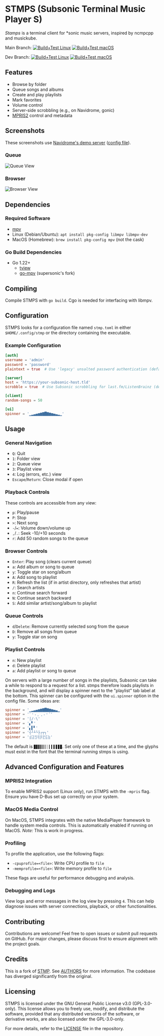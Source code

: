 # STMPS (Subsonic Terminal Music Player S)

*Stamps* is a terminal client for *sonic music servers, inspired by ncmpcpp and musickube.

Main Branch:
[![Build+Test Linux](https://github.com/spezifisch/stmps/actions/workflows/build-linux.yml/badge.svg?branch=main)](https://github.com/spezifisch/stmps/actions/workflows/build-linux.yml)
[![Build+Test macOS](https://github.com/spezifisch/stmps/actions/workflows/build-macos.yml/badge.svg?branch=main)](https://github.com/spezifisch/stmps/actions/workflows/build-macos.yml)

Dev Branch:
[![Build+Test Linux](https://github.com/spezifisch/stmps/actions/workflows/build-linux.yml/badge.svg?branch=dev)](https://github.com/spezifisch/stmps/actions/workflows/build-linux.yml)
[![Build+Test macOS](https://github.com/spezifisch/stmps/actions/workflows/build-macos.yml/badge.svg?branch=dev)](https://github.com/spezifisch/stmps/actions/workflows/build-macos.yml)

## Features

- Browse by folder
- Queue songs and albums
- Create and play playlists
- Mark favorites
- Volume control
- Server-side scrobbling (e.g., on Navidrome, gonic)
- [MPRIS2](https://mpris2.readthedocs.io/en/latest/) control and metadata

## Screenshots

These screenshots use [Navidrome's demo server](https://demo.navidrome.org/) ([config file](./stmp-navidromedemo.toml)).

### Queue

![Queue View](./docs/screenshots/queue.png)

### Browser

![Browser View](./docs/screenshots/browser.png)

## Dependencies

### Required Software

- [mpv](https://mpv.io)
- Linux (Debian/Ubuntu): `apt install pkg-config libmpv libmpv-dev`
- MacOS (Homebrew): `brew install pkg-config mpv` (not the cask)

### Go Build Dependencies

- Go 1.22+
  - [tview](https://github.com/rivo/tview)
  - [go-mpv](https://github.com/supersonic-app/go-mpv) (supersonic's fork)

## Compiling

Compile STMPS with `go build`. Cgo is needed for interfacing with libmpv.

## Configuration

STMPS looks for a configuration file named `stmp.toml` in either `$HOME/.config/stmp` or the directory containing the executable.

### Example Configuration

```toml
[auth]
username = 'admin'
password = 'password'
plaintext = true  # Use 'legacy' unsalted password authentication (default: false)

[server]
host = 'https://your-subsonic-host.tld'
scrobble = true  # Use Subsonic scrobbling for last.fm/ListenBrainz (default: false)

[client]
random-songs = 50

[ui]
spinner = '▁▂▃▄▅▆▇█▇▆▅▄▃▂▁'
```

## Usage

### General Navigation

- `Q`: Quit
- `1`: Folder view
- `2`: Queue view
- `3`: Playlist view
- `4`: Log (errors, etc.) view
- `Escape`/`Return`: Close modal if open

### Playback Controls

These controls are accessible from any view:

- `p`: Play/pause
- `P`: Stop
- `>`: Next song
- `-`/`=`: Volume down/volume up
- `,`/`.`: Seek -10/+10 seconds
- `r`: Add 50 random songs to the queue

### Browser Controls

- `Enter`: Play song (clears current queue)
- `a`: Add album or song to queue
- `y`: Toggle star on song/album
- `A`: Add song to playlist
- `R`: Refresh the list (if in artist directory, only refreshes that artist)
- `/`: Search artists
- `n`: Continue search forward
- `N`: Continue search backward
- `S`: Add similar artist/song/album to playlist

### Queue Controls

- `d`/`Delete`: Remove currently selected song from the queue
- `D`: Remove all songs from queue
- `y`: Toggle star on song

### Playlist Controls

- `n`: New playlist
- `d`: Delete playlist
- `a`: Add playlist or song to queue

On servers with a large number of songs in the playlists, Subsonic can take a while to respond to a request for a list. stmps therefore loads playlists in the background, and will display a spinner next to the "playlist" tab label at the bottom. This spinner can be configured with the `ui.spinner` option in the config file. Some ideas are:

```toml
spinner = '▁▂▃▄▅▆▇█▇▆▅▄▃▁'
spinner = '⠁⠂⠄⡀⢀⠠⠐⠈'
spinner = '|/-\'
spinner = '▖▘'
spinner = '▖▌▘'
spinner = '┤┘┴└├┌┬┐'
spinner = '⣾⣽⣻⢿⡿⣟⣯⣷'
```

The default is `▉▊▋▌▍▎▏▎▍▌▋▊▉`. Set only one of these at a time, and the glyphs must exist in the font that the terminal running stmps is using.

## Advanced Configuration and Features

### MPRIS2 Integration

To enable MPRIS2 support (Linux only), run STMPS with the `-mpris` flag. Ensure you have D-Bus set up correctly on your system.

### MacOS Media Control

On MacOS, STMPS integrates with the native MediaPlayer framework to handle system media controls. This is automatically enabled if running on MacOS. *Note:* This is work in progress.

### Profiling

To profile the application, use the following flags:

- `-cpuprofile=<file>`: Write CPU profile to `file`
- `-memprofile=<file>`: Write memory profile to `file`

These flags are useful for performance debugging and analysis.

### Debugging and Logs

View logs and error messages in the log view by pressing `4`. This can help diagnose issues with server connections, playback, or other functionalities.

## Contributing

Contributions are welcome! Feel free to open issues or submit pull requests on GitHub. For major changes, please discuss first to ensure alignment with the project goals.

## Credits

This is a fork of [STMP](https://github.com/wildeyedskies/stmp). See [AUTHORS](./AUTHORS) for more information. The codebase has diverged significantly from the original.

## Licensing

STMPS is licensed under the GNU General Public License v3.0 (GPL-3.0-only). This license allows you to freely use, modify, and distribute the software, provided that any distributed versions of the software, or derivative works, are also licensed under the GPL-3.0-only.

For more details, refer to the [LICENSE](./LICENSE) file in the repository.
